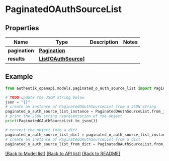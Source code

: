 # PaginatedOAuthSourceList


## Properties

Name | Type | Description | Notes
------------ | ------------- | ------------- | -------------
**pagination** | [**Pagination**](Pagination.md) |  | 
**results** | [**List[OAuthSource]**](OAuthSource.md) |  | 

## Example

```python
from authentik_openapi.models.paginated_o_auth_source_list import PaginatedOAuthSourceList

# TODO update the JSON string below
json = "{}"
# create an instance of PaginatedOAuthSourceList from a JSON string
paginated_o_auth_source_list_instance = PaginatedOAuthSourceList.from_json(json)
# print the JSON string representation of the object
print(PaginatedOAuthSourceList.to_json())

# convert the object into a dict
paginated_o_auth_source_list_dict = paginated_o_auth_source_list_instance.to_dict()
# create an instance of PaginatedOAuthSourceList from a dict
paginated_o_auth_source_list_from_dict = PaginatedOAuthSourceList.from_dict(paginated_o_auth_source_list_dict)
```
[[Back to Model list]](../README.md#documentation-for-models) [[Back to API list]](../README.md#documentation-for-api-endpoints) [[Back to README]](../README.md)


